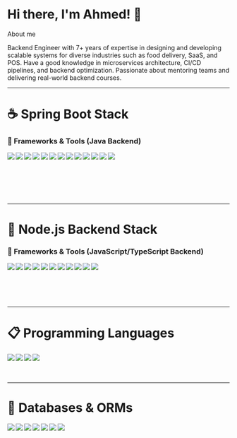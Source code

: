 # Hi there, I'm Ahmed! 👋
About me

Backend Engineer with 7+ years of expertise in designing and developing scalable systems
for diverse industries such as food delivery, SaaS, and POS. Have a good knowledge in microservices
architecture, CI/CD pipelines, and backend optimization. Passionate about mentoring teams and delivering
real-world backend courses.

---

# ☕ Spring Boot Stack

### 🧰 Frameworks & Tools (Java Backend)
<img align="left" src="https://img.shields.io/badge/Spring%20Boot-6DB33F?style=for-the-badge&logo=spring-boot&logoColor=white"/>
<img align="left" src="https://img.shields.io/badge/Spring%20Framework-6DB33F?style=for-the-badge&logo=spring&logoColor=white"/>
<img align="left" src="https://img.shields.io/badge/Spring%20Security-6DB33F?style=for-the-badge&logo=spring-security&logoColor=white"/>
<img align="left" src="https://img.shields.io/badge/Spring%20Data%20JPA-6DB33F?style=for-the-badge&logo=spring&logoColor=white"/>
<img align="left" src="https://img.shields.io/badge/Hibernate-59666C?style=for-the-badge&logo=hibernate&logoColor=white"/>
<img align="left" src="https://img.shields.io/badge/OpenFeign-007396?style=for-the-badge&logo=java&logoColor=white"/>
<img align="left" src="https://img.shields.io/badge/Maven-C71A36?style=for-the-badge&logo=apachemaven&logoColor=white"/>
<img align="left" src="https://img.shields.io/badge/Gradle-02303A?style=for-the-badge&logo=gradle&logoColor=white"/>
<img align="left" src="https://img.shields.io/badge/JUnit-25A162?style=for-the-badge&logo=java&logoColor=white"/>
<img align="left" src="https://img.shields.io/badge/Mockito-9B4F96?style=for-the-badge&logo=java&logoColor=white"/>
<img align="left" src="https://img.shields.io/badge/MapStruct-5382a1?style=for-the-badge&logo=java&logoColor=white"/>
<img align="left" src="https://img.shields.io/badge/Lombok-999999?style=for-the-badge&logo=java&logoColor=white"/>
<img align="left" src="https://img.shields.io/badge/Java-ED8B00?style=for-the-badge&logo=openjdk&logoColor=white"/>

<br/><br/><br/><br/><br/><br/>

---

# 🚀 Node.js Backend Stack

### 🧰 Frameworks & Tools (JavaScript/TypeScript Backend)
<img align="left" src="https://img.shields.io/badge/node.js-339933?style=for-the-badge&logo=node.js&logoColor=white"/>
<img align="left" src="https://img.shields.io/badge/Express.js-000000?style=for-the-badge&logo=express&logoColor=white"/>
<img align="left" src="https://img.shields.io/badge/NestJS-E0234E?style=for-the-badge&logo=nestjs&logoColor=white"/>
<img align="left" src="https://img.shields.io/badge/Jest-C21325?style=for-the-badge&logo=jest&logoColor=white"/>
<img align="left" src="https://img.shields.io/badge/Mocha-8D6748?style=for-the-badge&logo=mocha&logoColor=white"/>
<img align="left" src="https://img.shields.io/badge/GraphQL-E10098?style=for-the-badge&logo=graphql&logoColor=white"/>
<img align="left" src="https://img.shields.io/badge/Socket.io-010101?style=for-the-badge&logo=socket.io&logoColor=white"/>
<img align="left" src="https://img.shields.io/badge/BullMQ-D7263D?style=for-the-badge&logo=bullmq&logoColor=white"/>
<img align="left" src="https://img.shields.io/badge/gRPC-4285F4?style=for-the-badge&logo=grpc&logoColor=white"/>
<img align="left" src="https://img.shields.io/badge/Docker-2496ED?style=for-the-badge&logo=docker&logoColor=white"/>
<img align="left" src="https://img.shields.io/badge/AWS-232F3E?style=for-the-badge&logo=amazonaws&logoColor=white"/>

<br/><br/><br/><br/><br/>

---

# 📋 Programming Languages

<img align="left" src="https://img.shields.io/badge/JavaScript-F7DF1E?style=for-the-badge&logo=javascript&logoColor=black"/>
<img align="left" src="https://img.shields.io/badge/TypeScript-3178C6?style=for-the-badge&logo=typescript&logoColor=white"/>
<img align="left" src="https://img.shields.io/badge/Java-ED8B00?style=for-the-badge&logo=openjdk&logoColor=white"/>
<img align="left" src="https://img.shields.io/badge/C%23-239120?style=for-the-badge&logo=c-sharp&logoColor=white"/>

<br/><br/><br/>

---

# 💾 Databases & ORMs

<img align="left" src="https://img.shields.io/badge/PostgreSQL-316192?style=for-the-badge&logo=postgresql&logoColor=white"/>
<img align="left" src="https://img.shields.io/badge/MongoDB-4EA94B?style=for-the-badge&logo=mongodb&logoColor=white"/>
<img align="left" src="https://img.shields.io/badge/Redis-DC382D?style=for-the-badge&logo=redis&logoColor=white"/>
<img align="left" src="https://img.shields.io/badge/Amazon%20DynamoDB-4053D6?style=for-the-badge&logo=Amazon%20DynamoDB&logoColor=white"/>
<img align="left" src="https://img.shields.io/badge/Prisma-3982CE?style=for-the-badge&logo=Prisma&logoColor=white"/>
<img align="left" src="https://img.shields.io/badge/TypeORM-E83524?style=for-the-badge&logo=typeorm&logoColor=white"/>
<img align="left" src="https://img.shields.io/badge/Sequelize-52B0E7?style=for-the-badge&logo=sequelize&logoColor=white"/>

<br/><br/><br/>
